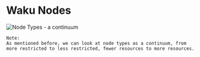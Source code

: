 # Waku Nodes

![Node Types - a continuum](https://i.imgur.com/37gUhG2.png)


```
Note:  
As mentioned before, we can look at node types as a continuum, from more restricted to less restricted, fewer resources to more resources.
```
